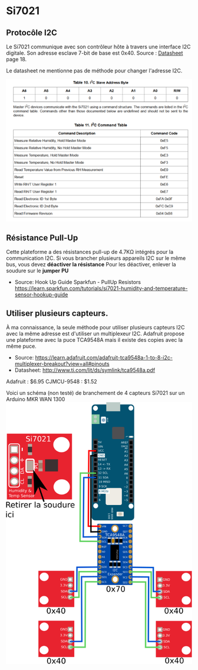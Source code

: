 # Si7021


## Protocôle I2C
Le Si7021 communique avec son contrôleur hôte à travers une interface I2C digitale. 
Son adresse esclave 7-bit de base est 0x40. 
Source : [Datasheet](https://cdn.sparkfun.com/assets/learn_tutorials/4/6/7/Si7021Datasheet.pdf) page 18.


Le datasheet ne mentionne pas de méthode pour changer l'adresse I2C. 


![i2c](i2c_si7021.png)


## Résistance Pull-Up
Cette plateforme a des résistances pull-up de 4.7KΩ intégrés pour la communication I2C. 
Si vous brancher plusieurs appareils I2C sur le même bus, vous devez **déactiver la résistance** 
Pour les déactiver, enlever la soudure sur le **jumper PU** 


* Source: Hook Up Guide Sparkfun - PullUp Resistors https://learn.sparkfun.com/tutorials/si7021-humidity-and-temperature-sensor-hookup-guide


## Utiliser plusieurs capteurs.
À ma connaissance, la seule méthode pour utiliser plusieurs capteurs I2C avec la même adresse est d'utiliser un multiplexeur I2C. 
Adafruit propose une plateforme avec la puce TCA9548A mais il existe des copies avec la même puce.
* Source: https://learn.adafruit.com/adafruit-tca9548a-1-to-8-i2c-multiplexer-breakout?view=all#pinouts
* Datasheet: http://www.ti.com/lit/ds/symlink/tca9548a.pdf


Adafruit : $6.95 
CJMCU-9548 : $1.52


Voici un schéma (non testé) de branchement de 4 capteurs Si7021 sur un Arduino MKR WAN 1300
![Schema I2C Multiples](i2c_multiples.png)
